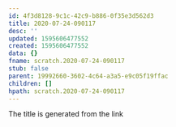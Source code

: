 ```yaml
---
id: 4f3d8128-9c1c-42c9-b886-0f35e3d562d3
title: 2020-07-24-090117
desc: ''
updated: 1595606477552
created: 1595606477552
data: {}
fname: scratch.2020-07-24-090117
stub: false
parent: 19992660-3602-4c64-a3a5-e9c05f19ffac
children: []
hpath: scratch.2020-07-24-090117
---
```

The title is generated from the link
